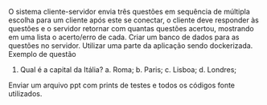 O sistema cliente-servidor envia três questões em sequência de múltipla escolha para um cliente após este se conectar, o cliente deve responder às questões e o servidor retornar com quantas questões acertou, mostrando em uma lista o acerto/erro de cada. Criar um banco de dados para as questões no servidor. Utilizar uma parte da aplicação sendo dockerizada. Exemplo de questão 
        
1. Qual é a capital da Itália? 
a. Roma; 
b. Paris; 
c. Lisboa; 
d. Londres;

Enviar um arquivo ppt com prints de testes e todos os códigos fonte utilizados. 
